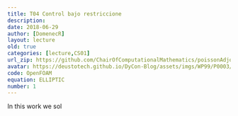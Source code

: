 ```yaml
---
title: T04 Control bajo restriccione
description: 
date: 2018-06-29
author: [DomenecR]
layout: lecture
old: true
categories: [lecture,CS01]
url_zip: https://github.com/ChairOfComputationalMathematics/poissonAdjointFoam/archive/master.zip
avatar: https://deustotech.github.io/DyCon-Blog/assets/imgs/WP99/P0003/avatarWP990003.PNG
code: OpenFOAM
equation: ELLIPTIC
number: 1
---
```


In this work we sol
